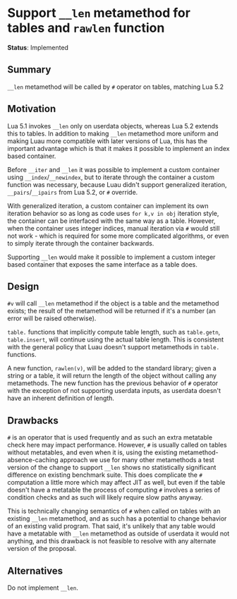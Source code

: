 # Support `__len` metamethod for tables and `rawlen` function

**Status**: Implemented

## Summary

`__len` metamethod will be called by `#` operator on tables, matching Lua 5.2

## Motivation

Lua 5.1 invokes `__len` only on userdata objects, whereas Lua 5.2 extends this to tables. In addition to making `__len` metamethod more uniform and making Luau
more compatible with later versions of Lua, this has the important advantage which is that it makes it possible to implement an index based container.

Before `__iter` and `__len` it was possible to implement a custom container using `__index`/`__newindex`, but to iterate through the container a custom function was
necessary, because Luau didn't support generalized iteration, `__pairs`/`__ipairs` from Lua 5.2, or `#` override.

With generalized iteration, a custom container can implement its own iteration behavior so as long as code uses `for k,v in obj` iteration style, the container can
be interfaced with the same way as a table. However, when the container uses integer indices, manual iteration via `#` would still not work - which is required for some
more complicated algorithms, or even to simply iterate through the container backwards.

Supporting `__len` would make it possible to implement a custom integer based container that exposes the same interface as a table does.

## Design

`#v` will call `__len` metamethod if the object is a table and the metamethod exists; the result of the metamethod will be returned if it's a number (an error will be raised otherwise).

`table.` functions that implicitly compute table length, such as `table.getn`, `table.insert`, will continue using the actual table length. This is consistent with the
general policy that Luau doesn't support metamethods in `table.` functions.

A new function, `rawlen(v)`, will be added to the standard library; given a string or a table, it will return the length of the object without calling any metamethods.
The new function has the previous behavior of `#` operator with the exception of not supporting userdata inputs, as userdata doesn't have an inherent definition of length.

## Drawbacks

`#` is an operator that is used frequently and as such an extra metatable check here may impact performance. However, `#` is usually called on tables without metatables,
and even when it is, using the existing metamethod-absence-caching approach we use for many other metamethods a test version of the change to support `__len` shows no
statistically significant difference on existing benchmark suite. This does complicate the `#` computation a little more which may affect JIT as well, but even if the
table doesn't have a metatable the process of computing `#` involves a series of condition checks and as such will likely require slow paths anyway.

This is technically changing semantics of `#` when called on tables with an existing `__len` metamethod, and as such has a potential to change behavior of an existing valid program.
That said, it's unlikely that any table would have a metatable with `__len` metamethod as outside of userdata it would not anything, and this drawback is not feasible to resolve with any alternate version of the proposal.

## Alternatives

Do not implement `__len`.
